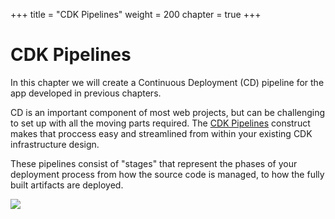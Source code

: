 +++
title = "CDK Pipelines"
weight = 200
chapter = true
+++

# CDK Pipelines

In this chapter we will create a Continuous Deployment (CD) pipeline for the app developed in previous chapters.

CD is an important component of most web projects, but can be challenging to set up with all the moving parts required. The [CDK Pipelines](https://docs.aws.amazon.com/cdk/latest/guide/cdk_pipeline.html) construct makes that proccess easy and streamlined from within your existing CDK infrastructure design.

These pipelines consist of "stages" that represent the phases of your deployment process from how the source code is managed, to how the fully built artifacts are deployed.

![](./pipeline-stages.png)
